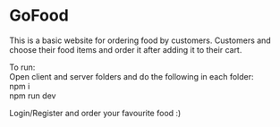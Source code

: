 # GoFood

This is a basic website for ordering food by customers. Customers and choose their food items and order it after adding it to their cart.

To run:\
Open client and server folders and do the following in each folder:\
npm i\
npm run dev

Login/Register and order your favourite food :)
